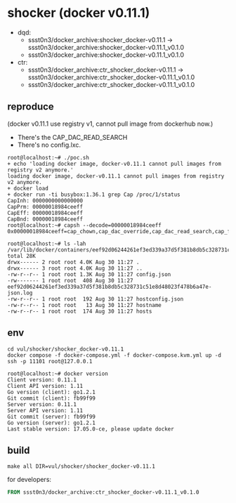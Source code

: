 # shocker (docker v0.11.1)

* dqd: 
    * ssst0n3/docker_archive:shocker_docker-v0.11.1 -> ssst0n3/docker_archive:shocker_docker-v0.11.1_v0.1.0
    * ssst0n3/docker_archive:shocker_docker-v0.11.1_v0.1.0
* ctr: 
    * ssst0n3/docker_archive:ctr_shocker_docker-v0.11.1 -> ssst0n3/docker_archive:ctr_shocker_docker-v0.11.1_v0.1.0
    * ssst0n3/docker_archive:ctr_shocker_docker-v0.11.1_v0.1.0

## reproduce

(docker v0.11.1 use registry v1, cannot pull image from dockerhub now.)

* There's the CAP_DAC_READ_SEARCH
* There's no config.lxc.

```shell
root@localhost:~# ./poc.sh 
+ echo 'loading docker image, docker-v0.11.1 cannot pull images from registry v2 anymore.'
loading docker image, docker-v0.11.1 cannot pull images from registry v2 anymore.
+ docker load
+ docker run -ti busybox:1.36.1 grep Cap /proc/1/status
CapInh:	0000000000000000
CapPrm:	00000018984ceeff
CapEff:	00000018984ceeff
CapBnd:	00000018984ceeff
root@localhost:~# capsh --decode=00000018984ceeff
0x00000018984ceeff=cap_chown,cap_dac_override,cap_dac_read_search,cap_fowner,cap_fsetid,cap_kill,cap_setgid,cap_setuid,cap_linux_immutable,cap_net_bind_service,cap_net_broadcast,cap_net_raw,cap_ipc_lock,cap_ipc_owner,cap_sys_chroot,cap_sys_ptrace,cap_sys_boot,cap_mknod,cap_lease,cap_setfcap,cap_wake_alarm,cap_block_suspend

root@localhost:~# ls -lah /var/lib/docker/containers/eef92d06244261ef3ed339a37d5f381b8db5c328731c51e8d48023f478b6a47e/
total 28K
drwx------ 2 root root 4.0K Aug 30 11:27 .
drwx------ 3 root root 4.0K Aug 30 11:27 ..
-rw-r--r-- 1 root root 1.3K Aug 30 11:27 config.json
-rw------- 1 root root  408 Aug 30 11:27 eef92d06244261ef3ed339a37d5f381b8db5c328731c51e8d48023f478b6a47e-json.log
-rw-r--r-- 1 root root  192 Aug 30 11:27 hostconfig.json
-rw-r--r-- 1 root root   13 Aug 30 11:27 hostname
-rw-r--r-- 1 root root  174 Aug 30 11:27 hosts
```

## env

```shell
cd vul/shocker/shocker_docker-v0.11.1
docker compose -f docker-compose.yml -f docker-compose.kvm.yml up -d
ssh -p 11101 root@127.0.0.1
```

```shell
root@localhost:~# docker version
Client version: 0.11.1
Client API version: 1.11
Go version (client): go1.2.1
Git commit (client): fb99f99
Server version: 0.11.1
Server API version: 1.11
Git commit (server): fb99f99
Go version (server): go1.2.1
Last stable version: 17.05.0-ce, please update docker
```

## build

```shell
make all DIR=vul/shocker/shocker_docker-v0.11.1
```

for developers:

```dockerfile
FROM ssst0n3/docker_archive:ctr_shocker_docker-v0.11.1_v0.1.0
```
